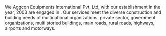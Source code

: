 We Aggcon Equipments International Pvt. Ltd, with our establishment in the year, 2003 are engaged in . Our services meet the diverse construction and building needs of multinational organizations, private sector, government organizations, multi storied buildings, main roads, rural roads, highways, airports and motorways.
